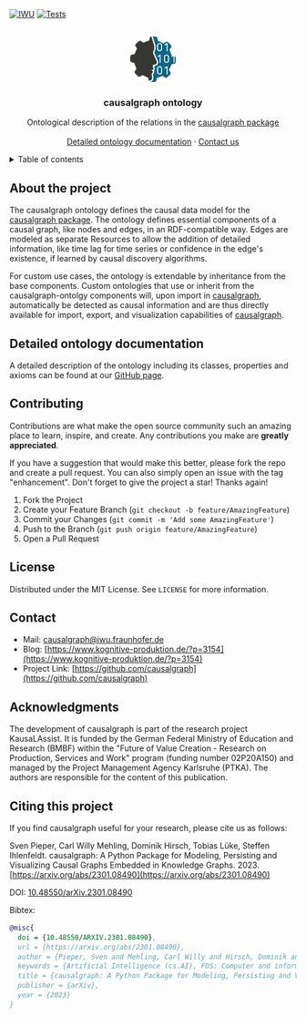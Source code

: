 
<!-- PROJECT SHIELDS -->
[![IWU][iwu-shield]](https://www.iwu.fraunhofer.de/)
[![Tests][pages-shield]](https://causalgraph.github.io/causalgraph-ontology/)


<!-- PROJECT LOGO -->
<br />
<div align="center">
  <img src="causalgraph_logo.png" alt="Logo" width="80" height="80">
  <h3 align="center">causalgraph ontology</h3>
  <p align="center">
    Ontological description of the relations in the <a href="https://github.com/causalgraph/causalgraph">causalgraph package</a>
    <br />
    <!--<a href="https://github.com/othneildrew/Best-README-Template"><strong>Explore the docs »</strong></a>
    <br />-->
    <br />
    <a href="https://causalgraph.github.io/causalgraph-ontology/">Detailed ontology documentation</a>
    ·
    <a href="mailto:causalgraph@iwu.fraunhofer.de">Contact us</a>
  </p>
</div>


<!-- TABLE OF CONTENTS -->
<details>
  <summary>Table of contents</summary>
  <ol>
    <li><a href="#about-the-project">About the Project</a></li>
    <li><a href="#detailed-ontology-documentation">Detailed ontology documentation</a></li>
    <li><a href="#contributing">Contributing</a></li>
    <li><a href="#license">License</a></li>
    <li><a href="#contact">Contact</a></li>
    <li><a href="#ackn">Acknowledgments</a></li>
    <li><a href="#citing-this-project">Citing this project</a></li>
  </ol>
</details>


<!-- ABOUT THE PROJECT -->
## About the project

The causalgraph ontology defines the causal data model for the [causalgraph package](https://github.com/causalgraph/causalgraph). 
The ontology defines essential components of a causal graph, like nodes and edges, in an RDF-compatible way. Edges are modeled as separate Resources to allow the addition of detailed information, like time lag for time series or confidence in the edge's existence, if learned by causal discovery algorithms.

For custom use cases, the ontology is extendable by inheritance from the base components. 
Custom ontologies that use or inherit from the causalgraph-ontolgy components will, upon import in [causalgraph](https://github.com/causalgraph/causalgraph), automatically be detected as causal information and are thus directly available for import, export, and visualization capabilities of  [causalgraph](https://github.com/causalgraph/causalgraph).

<!-- DETAILED ONTO DOCS -->
## Detailed ontology documentation

A detailed description of the ontology including its classes, properties and axioms can be found at our [GitHub page](https://causalgraph.github.io/causalgraph-ontology/).


<!-- CONTRIBUTING -->
## Contributing

Contributions are what make the open source community such an amazing place to learn, inspire, and create. Any contributions you make are **greatly appreciated**.

If you have a suggestion that would make this better, please fork the repo and create a pull request. You can also simply open an issue with the tag "enhancement".
Don't forget to give the project a star! Thanks again!

1. Fork the Project
2. Create your Feature Branch (`git checkout -b feature/AmazingFeature`)
3. Commit your Changes (`git commit -m 'Add some AmazingFeature'`)
4. Push to the Branch (`git push origin feature/AmazingFeature`)
5. Open a Pull Request


<!-- LICENSE -->
## License

Distributed under the MIT License. See `LICENSE` for more information.


<!-- CONTACT -->
## Contact

- Mail: causalgraph@iwu.fraunhofer.de
- Blog: [https://www.kognitive-produktion.de/?p=3154](https://www.kognitive-produktion.de/?p=3154)
- Project Link: [https://github.com/causalgraph](https://github.com/causalgraph)


<!-- ACKNOWLEDGMENTS -->
## Acknowledgments

The development of causalgraph is part of the research project KausaLAssist. It is funded by the German Federal Ministry of Education and Research (BMBF) within the "Future of Value Creation - Research on Production, Services and Work" program (funding number 02P20A150) and managed by the Project Management Agency Karlsruhe (PTKA). The authors are responsible for the content of this publication.


<!-- CITING -->
## Citing this project

If you find causalgraph useful for your research, please cite us as follows:

Sven Pieper, Carl Willy Mehling, Dominik Hirsch, Tobias Lüke, Steffen Ihlenfeldt. causalgraph: A Python Package for Modeling, Persisting and Visualizing Causal Graphs Embedded in Knowledge Graphs. 2023. [https://arxiv.org/abs/2301.08490](https://arxiv.org/abs/2301.08490)

DOI: [10.48550/arXiv.2301.08490](https://doi.org/10.48550/arXiv.2301.08490)

Bibtex:
```bibtex
@misc{
  doi = {10.48550/ARXIV.2301.08490},
  url = {https://arxiv.org/abs/2301.08490},
  author = {Pieper, Sven and Mehling, Carl Willy and Hirsch, Dominik and Lüke, Tobias and Ihlenfeldt, Steffen},
  keywords = {Artificial Intelligence (cs.AI), FOS: Computer and information sciences, FOS: Computer and information sciences, E.1; E.2},
  title = {causalgraph: A Python Package for Modeling, Persisting and Visualizing Causal Graphs Embedded in Knowledge Graphs},
  publisher = {arXiv},
  year = {2023}
}
```


<!-- MARKDOWN LINKS & IMAGES -->
[iwu-shield]: https://img.shields.io/badge/Fraunhofer-IWU-179C7D?style=flat-square
[pages-shield]: https://img.shields.io/github/actions/workflow/status/causalgraph/causalgraph-ontology/github_pages.yml?label=GitHub%20pages&style=flat-square




